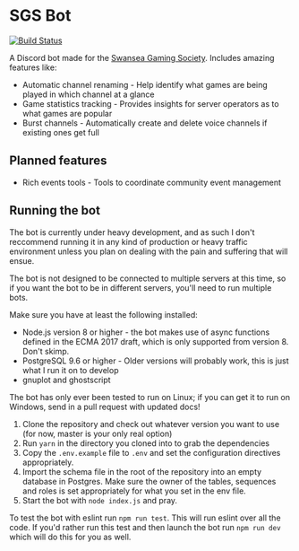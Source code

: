 # SGS Bot

[![Build Status](https://travis-ci.org/ciarancrocker/sgs_bot.svg?branch=master)](https://travis-ci.org/ciarancrocker/sgs_bot)

A Discord bot made for the [Swansea Gaming Society](https://sugaming.co.uk). Includes amazing features like:

* Automatic channel renaming - Help identify what games are being played in which channel at a glance
* Game statistics tracking - Provides insights for server operators as to what games are popular
* Burst channels - Automatically create and delete voice channels if existing ones get full

## Planned features

* Rich events tools - Tools to coordinate community event management

## Running the bot

The bot is currently under heavy development, and as such I don't reccommend running it in any kind of production or
heavy traffic environment unless you plan on dealing with the pain and suffering that will ensue.

The bot is not designed to be connected to multiple servers at this time, so if you want the bot to be in different
servers, you'll need to run multiple bots.

Make sure you have at least the following installed:

* Node.js version 8 or higher - the bot makes use of async functions defined in the ECMA 2017 draft, which is only
supported from version 8. Don't skimp.
* PostgreSQL 9.6 or higher - Older versions will probably work, this is just what I run it on to develop
* gnuplot and ghostscript

The bot has only ever been tested to run on Linux; if you can get it to run on Windows, send in a pull request with
updated docs!

1. Clone the repository and check out whatever version you want to use (for now, master is your only real option)
2. Run `yarn` in the directory you cloned into to grab the dependencies
3. Copy the `.env.example` file to `.env` and set the configuration directives appropriately.
4. Import the schema file in the root of the repository into an empty database in Postgres. Make sure the owner of the
tables, sequences and roles is set appropriately for what you set in the env file.
5. Start the bot with `node index.js` and pray.

To test the bot with eslint run `npm run test`. This will run eslint over all the code. If you'd rather run this test
and then launch the bot run `npm run dev` which will do this for you as well.
